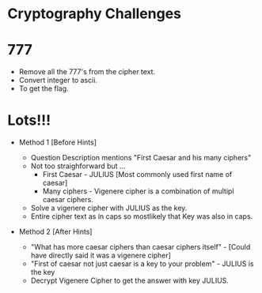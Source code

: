 # Cryptography Challenges

# 777

+ Remove all the 777's from the cipher text.
+ Convert integer to ascii.
+ To get the flag.

# Lots!!!

+ Method 1 [Before Hints]
	+ Question Description mentions "First Caesar and his many ciphers"
	+ Not too straighforward but ...
		+ First Caesar - JULIUS [Most commonly used first name of caesar]
		+ Many ciphers - Vigenere cipher is a combination of multipl caesar ciphers.
	+ Solve a vigenere cipher with JULIUS as the key.
	+ Entire cipher text as in caps so mostlikely that Key was also in caps.

+ Method 2 [After Hints]
	+ "What has more caesar ciphers than caesar ciphers itself" - [Could have directly said it was a vigenere cipher]
	+ "First of caesar not just caesar is a key to your problem" - JULIUS is the key
	+ Decrypt Vigenere Cipher to get the answer with key JULIUS.
	
